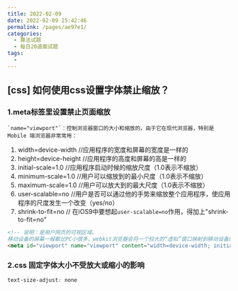 ```yaml
---
title: 2022-02-09
date: 2022-02-09 15:42:46
permalink: /pages/ae97e1/
categories:
  - 算法试题
  - 每日20道面试题
tags:
  -
---
```


## [css] 如何使用css设置字体禁止缩放？

### 1.meta标签里设置禁止页面缩放
    `name="viewport"`：控制浏览器窗口的大小和缩放的，由于它在现代浏览器，特别是 Mobile 端浏览器非常常用：

1. width=device-width //应用程序的宽度和屏幕的宽度是一样的
2. height=device-height //应用程序的高度和屏幕的高是一样的
3. initial-scale=1.0 //应用程序启动时候的缩放尺度（1.0表示不缩放）
4. minimum-scale=1.0 //用户可以缩放到的最小尺度（1.0表示不缩放）
5. maximum-scale=1.0 //用户可以放大到的最大尺度（1.0表示不缩放）
6. user-scalable=no //用户是否可以通过他的手势来缩放整个应用程序，使应用程序的尺度发生一个改变（yes/no）
7. shrink-to-fit=no // 在iOS9中要想起`user-scalable=no`作用，得加上"shrink-to-fit=no"

```html
<!-- 说明：是用户网页的可视区域。
移动设备的屏幕一般都比PC小很多，webkit浏览器会将一个较大的“虚拟”窗口映射到移动设备的屏幕上，默认的虚拟窗口为980像素宽（目前大部分网站的标准宽度），然后按一定的比例（3：1或2：1）进行缩放。也就是说当我们加载一个普通网页的时候，webkit会先以980像素的浏览器标准加载网页，然后再缩小为490像素的宽度。注意这个缩小是一个全局缩小，也就是页面上的所有元素都会缩小。 -->
<meta id="viewport" name="viewport" content="width=device-width; initial-scale=1.0; maximum-scale=1; user-scalable=no;">
```

### 2.css 固定字体大小不受放大或缩小的影响
```css
text-size-adjust: none
```
